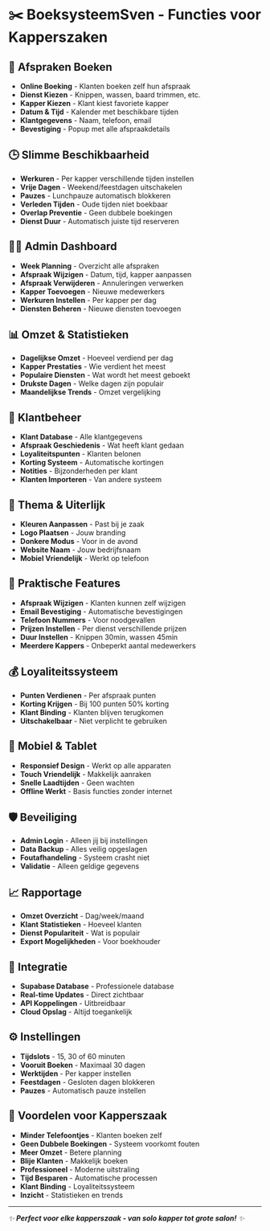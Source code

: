 # ✂️ BoeksysteemSven - Functies voor Kapperszaken

## 📅 **Afspraken Boeken**
- **Online Boeking** - Klanten boeken zelf hun afspraak
- **Dienst Kiezen** - Knippen, wassen, baard trimmen, etc.
- **Kapper Kiezen** - Klant kiest favoriete kapper
- **Datum & Tijd** - Kalender met beschikbare tijden
- **Klantgegevens** - Naam, telefoon, email
- **Bevestiging** - Popup met alle afspraakdetails

## 🕒 **Slimme Beschikbaarheid**
- **Werkuren** - Per kapper verschillende tijden instellen
- **Vrije Dagen** - Weekend/feestdagen uitschakelen
- **Pauzes** - Lunchpauze automatisch blokkeren
- **Verleden Tijden** - Oude tijden niet boekbaar
- **Overlap Preventie** - Geen dubbele boekingen
- **Dienst Duur** - Automatisch juiste tijd reserveren

## 👨‍💼 **Admin Dashboard**
- **Week Planning** - Overzicht alle afspraken
- **Afspraak Wijzigen** - Datum, tijd, kapper aanpassen
- **Afspraak Verwijderen** - Annuleringen verwerken
- **Kapper Toevoegen** - Nieuwe medewerkers
- **Werkuren Instellen** - Per kapper per dag
- **Diensten Beheren** - Nieuwe diensten toevoegen

## 📊 **Omzet & Statistieken**
- **Dagelijkse Omzet** - Hoeveel verdiend per dag
- **Kapper Prestaties** - Wie verdient het meest
- **Populaire Diensten** - Wat wordt het meest geboekt
- **Drukste Dagen** - Welke dagen zijn populair
- **Maandelijkse Trends** - Omzet vergelijking

## 👥 **Klantbeheer**
- **Klant Database** - Alle klantgegevens
- **Afspraak Geschiedenis** - Wat heeft klant gedaan
- **Loyaliteitspunten** - Klanten belonen
- **Korting Systeem** - Automatische kortingen
- **Notities** - Bijzonderheden per klant
- **Klanten Importeren** - Van andere systeem

## 🎨 **Thema & Uiterlijk**
- **Kleuren Aanpassen** - Past bij je zaak
- **Logo Plaatsen** - Jouw branding
- **Donkere Modus** - Voor in de avond
- **Website Naam** - Jouw bedrijfsnaam
- **Mobiel Vriendelijk** - Werkt op telefoon

## 🔧 **Praktische Features**
- **Afspraak Wijzigen** - Klanten kunnen zelf wijzigen
- **Email Bevestiging** - Automatische bevestigingen
- **Telefoon Nummers** - Voor noodgevallen
- **Prijzen Instellen** - Per dienst verschillende prijzen
- **Duur Instellen** - Knippen 30min, wassen 45min
- **Meerdere Kappers** - Onbeperkt aantal medewerkers

## 💰 **Loyaliteitssysteem**
- **Punten Verdienen** - Per afspraak punten
- **Korting Krijgen** - Bij 100 punten 50% korting
- **Klant Binding** - Klanten blijven terugkomen
- **Uitschakelbaar** - Niet verplicht te gebruiken

## 📱 **Mobiel & Tablet**
- **Responsief Design** - Werkt op alle apparaten
- **Touch Vriendelijk** - Makkelijk aanraken
- **Snelle Laadtijden** - Geen wachten
- **Offline Werkt** - Basis functies zonder internet

## 🛡️ **Beveiliging**
- **Admin Login** - Alleen jij bij instellingen
- **Data Backup** - Alles veilig opgeslagen
- **Foutafhandeling** - Systeem crasht niet
- **Validatie** - Alleen geldige gegevens

## 📈 **Rapportage**
- **Omzet Overzicht** - Dag/week/maand
- **Klant Statistieken** - Hoeveel klanten
- **Dienst Populariteit** - Wat is populair
- **Export Mogelijkheden** - Voor boekhouder

## 🔄 **Integratie**
- **Supabase Database** - Professionele database
- **Real-time Updates** - Direct zichtbaar
- **API Koppelingen** - Uitbreidbaar
- **Cloud Opslag** - Altijd toegankelijk

## ⚙️ **Instellingen**
- **Tijdslots** - 15, 30 of 60 minuten
- **Vooruit Boeken** - Maximaal 30 dagen
- **Werktijden** - Per kapper instellen
- **Feestdagen** - Gesloten dagen blokkeren
- **Pauzes** - Automatisch pauze instellen

## 🎯 **Voordelen voor Kapperszaak**
- **Minder Telefoontjes** - Klanten boeken zelf
- **Geen Dubbele Boekingen** - Systeem voorkomt fouten
- **Meer Omzet** - Betere planning
- **Blije Klanten** - Makkelijk boeken
- **Professioneel** - Moderne uitstraling
- **Tijd Besparen** - Automatische processen
- **Klant Binding** - Loyaliteitssysteem
- **Inzicht** - Statistieken en trends

---

*✨ **Perfect voor elke kapperszaak - van solo kapper tot grote salon!** ✨*
